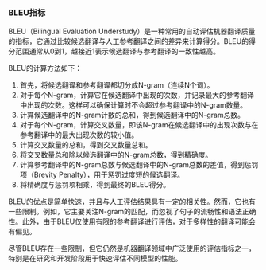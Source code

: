 ### BLEU指标

BLEU（Bilingual Evaluation Understudy）是一种常用的自动评估机器翻译质量的指标，它通过比较候选翻译与人工参考翻译之间的差异来计算得分。BLEU的得分范围通常从0到1，越接近1表示候选翻译与参考翻译的一致性越高。

BLEU的计算方法如下：

1. 首先，将候选翻译和参考翻译都切分成N-gram（连续N个词）。
2. 对于每个N-gram，计算它在候选翻译中出现的次数，并记录最大的参考翻译中出现的次数。这样可以确保计算时不会超过参考翻译中的N-gram数量。
3. 计算候选翻译中的N-gram计数的总和，得到候选翻译中的N-gram总数。
4. 对于每个N-gram，计算交叉数量，即该N-gram在候选翻译中的出现次数与在参考翻译中的最大出现次数的较小值。
5. 计算交叉数量的总和，得到交叉数量总和。
6. 将交叉数量总和除以候选翻译中的N-gram总数，得到精确度。
7. 计算参考翻译中的N-gram总数与候选翻译中的N-gram总数的差值，得到惩罚项（Brevity Penalty），用于惩罚过度短的候选翻译。
8. 将精确度与惩罚项相乘，得到最终的BLEU得分。

BLEU的优点是简单快速，并且与人工评估结果具有一定的相关性。然而，它也有一些限制。例如，它主要关注N-gram的匹配，而忽视了句子的流畅性和语法正确性。此外，由于BLEU仅使用有限的参考翻译进行评估，对于多样性的翻译可能会有偏见。

尽管BLEU存在一些限制，但它仍然是机器翻译领域中广泛使用的评估指标之一，特别是在研究和开发阶段用于快速评估不同模型的性能。